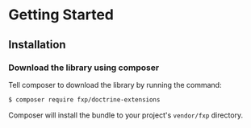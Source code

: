 Getting Started
===============

## Installation

### Download the library using composer

Tell composer to download the library by running the command:

``` bash
$ composer require fxp/doctrine-extensions
```

Composer will install the bundle to your project's `vendor/fxp` directory.
